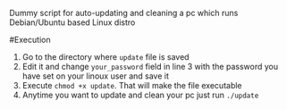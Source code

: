 Dummy script for auto-updating and cleaning a pc which runs Debian/Ubuntu based Linux distro

#Execution 
1) Go to the directory where `update` file is saved
2) Edit it and change `your_password` field in line 3 with the password you have set on your linoux user and save it
3) Execute ```chmod +x update```. That will make the file executable 
4) Anytime you want to update and clean your pc just run ```./update```
